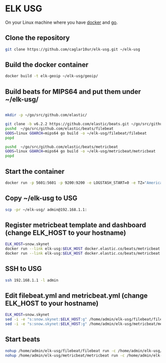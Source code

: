 # ELK USG

On your Linux machine where you have [docker](https://www.docker.com/) and [go](https://golang.org/).

## Clone the repository
```bash
git clone https://github.com/caglar10ur/elk-usg.git ~/elk-usg
```

## Build the docker container
```bash
docker build -t elk-geoip ~/elk-usg/geoip/
```

## Build beats for MIPS64 and put them under ~/elk-usg/
```bash

mkdir -p ~/go/src/github.com/elastic/

git clone -b v6.2.2 https://github.com/elastic/beats.git ~/go/src/github.com/elastic/beats
pushd  ~/go/src/github.com/elastic/beats/filebeat
GOOS=linux GOARCH=mips64 go build -o ~/elk-usg/filebeat/filebeat
popd

pushd  ~/go/src/github.com/elastic/beats/metricbeat
GOOS=linux GOARCH=mips64 go build -o ~/elk-usg/metricbeat/metricbeat
popd
```

## Start the container
```bash
docker run -p 5601:5601 -p 9200:9200 -e LOGSTASH_START=0 -e TZ="America/Los_Angeles" -d --name elk-usg elk-geoip
```

## Copy ~/elk-usg to USG
```bash
scp -pr ~/elk-usg/ admin@192.168.1.1:
```

## Register metricbeat template and dashboard (change ELK_HOST to your hostname)
```bash
ELK_HOST=snow.skynet
docker run --link elk-usg:$ELK_HOST docker.elastic.co/beats/metricbeat:6.2.2 setup --template -E output.elasticsearch.hosts=["$ELK_HOST:9200"]
docker run --link elk-usg:$ELK_HOST docker.elastic.co/beats/metricbeat:6.2.2 setup --dashboards -E output.elasticsearch.hosts=["$ELK_HOST:9200"] -E setup.kibana.host=$ELK_HOST:5601
```

## SSH to USG
```bash
ssh 192.168.1.1 -l admin
```

## Edit filebeat.yml and metricbeat.yml (change ELK_HOST to your hostname)
```bash
ELK_HOST=snow.skynet
sed -i -e "s:snow.skynet:$ELK_HOST:g" /home/admin/elk-usg/filebeat/filebeat.yml
sed -i -e "s:snow.skynet:$ELK_HOST:g" /home/admin/elk-usg/metricbeat/metricbeat.yml
```

## Start beats
```bash
nohup /home/admin/elk-usg/filebeat/filebeat run -c /home/admin/elk-usg/filebeat/filebeat.yml >/dev/null 2>&1 &
nohup /home/admin/elk-usg/metricbeat/metricbeat run -c /home/admin/elk-usg/metricbeat/metricbeat.yml >/dev/null 2>&1 &
```
